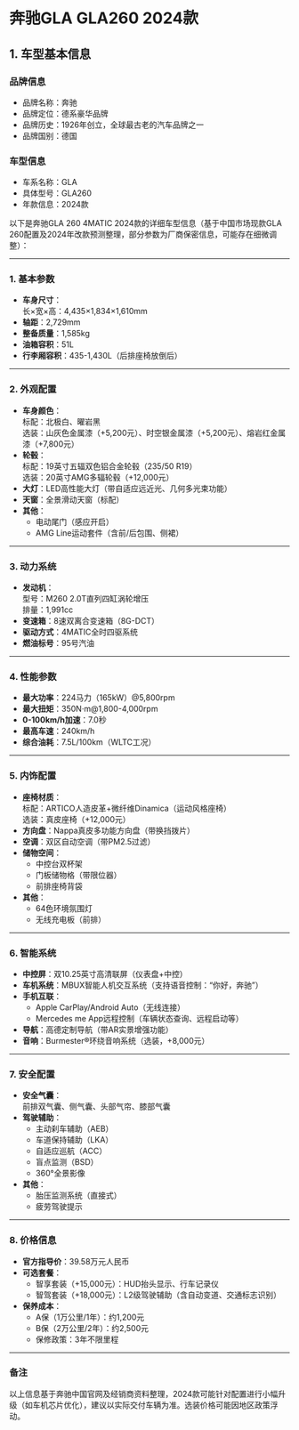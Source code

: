 
# 奔驰GLA GLA260 2024款
## 1. 车型基本信息
### 品牌信息
- 品牌名称：奔驰
- 品牌定位：德系豪华品牌
- 品牌历史：1926年创立，全球最古老的汽车品牌之一
- 品牌国别：德国

### 车型信息
- 车系名称：GLA
- 具体型号：GLA260
- 年款信息：2024款

以下是奔驰GLA 260 4MATIC 2024款的详细车型信息（基于中国市场现款GLA 260配置及2024年改款预测整理，部分参数为厂商保密信息，可能存在细微调整）：

---

### **1. 基本参数**
- **车身尺寸**：  
  长×宽×高：4,435×1,834×1,610mm  
- **轴距**：2,729mm  
- **整备质量**：1,585kg  
- **油箱容积**：51L  
- **行李厢容积**：435-1,430L（后排座椅放倒后）  

---

### **2. 外观配置**
- **车身颜色**：  
  标配：北极白、曜岩黑  
  选装：山灰色金属漆（+5,200元）、时空银金属漆（+5,200元）、熔岩红金属漆（+7,800元）  
- **轮毂**：  
  标配：19英寸五辐双色铝合金轮毂（235/50 R19）  
  选装：20英寸AMG多辐轮毂（+12,000元）  
- **大灯**：LED高性能大灯（带自适应远近光、几何多光束功能）  
- **天窗**：全景滑动天窗（标配）  
- **其他**：  
  - 电动尾门（感应开启）  
  - AMG Line运动套件（含前/后包围、侧裙）  

---

### **3. 动力系统**
- **发动机**：  
  型号：M260 2.0T直列四缸涡轮增压  
  排量：1,991cc  
- **变速箱**：8速双离合变速箱（8G-DCT）  
- **驱动方式**：4MATIC全时四驱系统  
- **燃油标号**：95号汽油  

---

### **4. 性能参数**
- **最大功率**：224马力（165kW）@5,800rpm  
- **最大扭矩**：350N·m@1,800-4,000rpm  
- **0-100km/h加速**：7.0秒  
- **最高车速**：240km/h  
- **综合油耗**：7.5L/100km（WLTC工况）  

---

### **5. 内饰配置**
- **座椅材质**：  
  标配：ARTICO人造皮革+微纤维Dinamica（运动风格座椅）  
  选装：真皮座椅（+12,000元）  
- **方向盘**：Nappa真皮多功能方向盘（带换挡拨片）  
- **空调**：双区自动空调（带PM2.5过滤）  
- **储物空间**：  
  - 中控台双杯架  
  - 门板储物格（带限位器）  
  - 前排座椅背袋  
- **其他**：  
  - 64色环境氛围灯  
  - 无线充电板（前排）  

---

### **6. 智能系统**
- **中控屏**：双10.25英寸高清联屏（仪表盘+中控）  
- **车机系统**：MBUX智能人机交互系统（支持语音控制：“你好，奔驰”）  
- **手机互联**：  
  - Apple CarPlay/Android Auto（无线连接）  
  - Mercedes me App远程控制（车辆状态查询、远程启动等）  
- **导航**：高德定制导航（带AR实景增强功能）  
- **音响**：Burmester®环绕音响系统（选装，+8,000元）  

---

### **7. 安全配置**
- **安全气囊**：  
  前排双气囊、侧气囊、头部气帘、膝部气囊  
- **驾驶辅助**：  
  - 主动刹车辅助（AEB）  
  - 车道保持辅助（LKA）  
  - 自适应巡航（ACC）  
  - 盲点监测（BSD）  
  - 360°全景影像  
- **其他**：  
  - 胎压监测系统（直接式）  
  - 疲劳驾驶提示  

---

### **8. 价格信息**
- **官方指导价**：39.58万元人民币  
- **可选套餐**：  
  - 智享套装（+15,000元）：HUD抬头显示、行车记录仪  
  - 智驾套装（+18,000元）：L2级驾驶辅助（含自动变道、交通标志识别）  
- **保养成本**：  
  - A保（1万公里/1年）：约1,200元  
  - B保（2万公里/2年）：约2,500元  
  - 保修政策：3年不限里程  

---

### **备注**  
以上信息基于奔驰中国官网及经销商资料整理，2024款可能针对配置进行小幅升级（如车机芯片优化），建议以实际交付车辆为准。选装价格可能因地区政策浮动。
